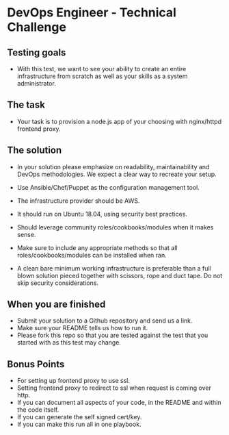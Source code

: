 # DevOps Engineer - Technical Challenge

## Testing goals
  * With this test, we want to see your ability to create an entire infrastructure from scratch as well as your skills as a system administrator.

## The task
  * Your task is to provision a node.js app of your choosing with  nginx/httpd frontend proxy.

## The solution
  * In your solution please emphasize on readability, maintainability and DevOps methodologies. We expect a clear way to recreate your setup.

  * Use Ansible/Chef/Puppet as the configuration management tool.
  * The infrastructure provider should be AWS.
  * It should run on Ubuntu 18.04, using security best practices.
  * Should leverage community roles/cookbooks/modules when it makes sense.
  * Make sure to include any appropriate methods so that all roles/cookbooks/modules can be installed when ran.
  
  * A clean bare minimum working infrastructure is preferable than a full blown solution pieced together with scissors, rope and duct tape. Do not skip security considerations.

## When you are finished
  * Submit your solution to a Github repository and send us a link.
  * Make sure your README tells us how to run it.
  * Please fork this repo so that you are tested against the test that you started with as this test may change.

## Bonus Points
  * For setting up frontend proxy to use ssl.
  * Setting frontend proxy to redirect to ssl when request is coming over http.
  * If you can document all aspects of your code, in the README and within the code itself.
  * If you can generate the self signed cert/key.
  * If you can make this run all in one playbook.
